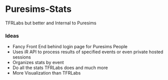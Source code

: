 # Puresims-Stats
TFRLabs but better and Internal to Puresims

### Ideas
- Fancy Front End behind login page for Puresims People
- Uses iR API to process results of specified events or even private hosted sessions
- Organizes stats by event
- Do all the stats TFRLabs does and much more
- More Visualization than TFRLabs
